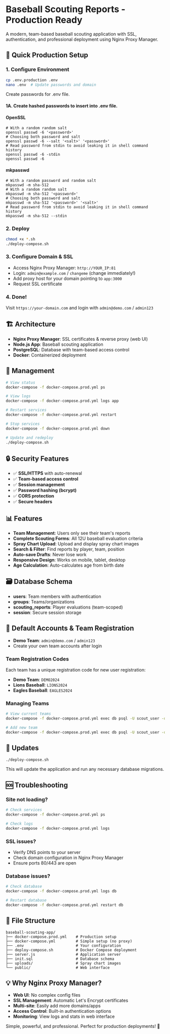 # Baseball Scouting Reports - Production Ready

A modern, team-based baseball scouting application with SSL, authentication, and professional deployment using Nginx Proxy Manager.

## 🚀 Quick Production Setup

### 1. Configure Environment
```bash
cp .env.production .env
nano .env  # Update passwords and domain
```

Create passwords for .env file.

#### 1A. Create hashed passwords to insert into .env file.

#### OpenSSL
```
# With a random random salt
openssl passwd -6 '<password>'
# Choosing both password and salt
openssl passwd -6 --salt '<salt>' '<password>'
# Read password from stdin to avoid leaking it in shell command history
openssl passwd -6 -stdin
openssl passwd -6
```
#### mkpasswd
```
# With a random password and random salt
mkpasswd -m sha-512
# With a random random salt
mkpasswd -m sha-512 '<password>'
# Choosing both password and salt
mkpasswd -m sha-512 '<password>' '<salt>'
# Read password from stdin to avoid leaking it in shell command history
mkpasswd -m sha-512 --stdin
```

### 2. Deploy
```bash
chmod +x *.sh
./deploy-compose.sh
```

### 3. Configure Domain & SSL
- Access Nginx Proxy Manager: `http://YOUR_IP:81`
- Login: `admin@example.com` / `changeme` (change immediately!)
- Add proxy host for your domain pointing to `app:3000`
- Request SSL certificate

### 4. Done! 
Visit `https://your-domain.com` and login with `admin@demo.com` / `admin123`

## 🏗️ Architecture

- **Nginx Proxy Manager**: SSL certificates & reverse proxy (web UI)
- **Node.js App**: Baseball scouting application  
- **PostgreSQL**: Database with team-based access control
- **Docker**: Containerized deployment

## 🔧 Management

```bash
# View status
docker-compose -f docker-compose.prod.yml ps

# View logs
docker-compose -f docker-compose.prod.yml logs app

# Restart services
docker-compose -f docker-compose.prod.yml restart

# Stop services
docker-compose -f docker-compose.prod.yml down

# Update and redeploy
./deploy-compose.sh
```

## 🔒 Security Features

- ✅ **SSL/HTTPS** with auto-renewal
- ✅ **Team-based access control**  
- ✅ **Session management**
- ✅ **Password hashing (bcrypt)**
- ✅ **CORS protection**
- ✅ **Secure headers**

## 📊 Features

- **Team Management**: Users only see their team's reports
- **Complete Scouting Forms**: All 12U baseball evaluation criteria
- **Spray Chart Upload**: Upload and display spray chart images
- **Search & Filter**: Find reports by player, team, position
- **Auto-save Drafts**: Never lose work
- **Responsive Design**: Works on mobile, tablet, desktop
- **Age Calculation**: Auto-calculates age from birth date

## 🗃️ Database Schema

- **users**: Team members with authentication
- **groups**: Teams/organizations  
- **scouting_reports**: Player evaluations (team-scoped)
- **session**: Secure session storage

## 📝 Default Accounts & Team Registration

- **Demo Team**: `admin@demo.com` / `admin123`
- Create your own team accounts after login

### Team Registration Codes
Each team has a unique registration code for new user registration:
- **Demo Team**: `DEMO2024`
- **Lions Baseball**: `LIONS2024`  
- **Eagles Baseball**: `EAGLES2024`

### Managing Teams
```bash
# View current teams
docker-compose -f docker-compose.prod.yml exec db psql -U scout_user -d baseball_scouting -c "SELECT id, name, registration_code FROM groups;"

# Add new team
docker-compose -f docker-compose.prod.yml exec db psql -U scout_user -d baseball_scouting -c "INSERT INTO groups (name, description, registration_code) VALUES ('Team Name', 'Description', 'TEAMCODE2024');"
```

## 🔄 Updates

```bash
./deploy-compose.sh
```

This will update the application and run any necessary database migrations.

## 🆘 Troubleshooting

### Site not loading?
```bash
# Check services
docker-compose -f docker-compose.prod.yml ps

# Check logs
docker-compose -f docker-compose.prod.yml logs
```

### SSL issues?
- Verify DNS points to your server
- Check domain configuration in Nginx Proxy Manager
- Ensure ports 80/443 are open

### Database issues?
```bash
# Check database
docker-compose -f docker-compose.prod.yml logs db

# Restart database
docker-compose -f docker-compose.prod.yml restart db
```

## 📁 File Structure

```
baseball-scouting-app/
├── docker-compose.prod.yml    # Production setup
├── docker-compose.yml         # Simple setup (no proxy)
├── .env                       # Your configuration
├── deploy-compose.sh          # Docker Compose deployment
├── server.js                  # Application server
├── init.sql                   # Database schema
├── uploads/                   # Spray chart images
└── public/                    # Web interface
```

## 💡 Why Nginx Proxy Manager?

- **Web UI**: No complex config files
- **SSL Management**: Automatic Let's Encrypt certificates  
- **Multi-site**: Easily add more domains/apps
- **Access Control**: Built-in authentication options
- **Monitoring**: View logs and stats in web interface

Simple, powerful, and professional. Perfect for production deployments! 🎉

